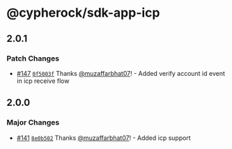 # @cypherock/sdk-app-icp

## 2.0.1

### Patch Changes

- [#147](https://github.com/Cypherock/sdk/pull/147) [`0f5003f`](https://github.com/Cypherock/sdk/commit/0f5003fcb4c528150a814a6137a6df173c2c8101) Thanks [@muzaffarbhat07](https://github.com/muzaffarbhat07)! - Added verify account id event in icp receive flow

## 2.0.0

### Major Changes

- [#141](https://github.com/Cypherock/sdk/pull/141) [`8e0b502`](https://github.com/Cypherock/sdk/commit/8e0b50247a63184a9c731d7073c23f2f7fc7d414) Thanks [@muzaffarbhat07](https://github.com/muzaffarbhat07)! - Added icp support
